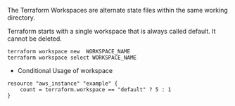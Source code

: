 
The Terraform Workspaces are alternate state files within the same working directory.

Terraform starts with a single workspace that is always called default. It cannot be deleted.


```
terraform workspace new  WORKSPACE_NAME
terraform workspace select WORKSPACE_NAME
```

* Conditional Usage of workspace

```
resource "aws_instance" "example" {
    count = terraform.workspace == "default" ? 5 : 1
}
```